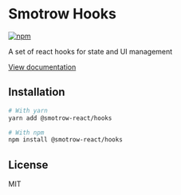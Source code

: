 # Smotrow Hooks

[![npm](https://img.shields.io/npm/dm/@smotrow-react/hooks)](https://www.npmjs.com/package/@smotrow-react/hooks)

A set of react hooks for state and UI management

[View documentation](https://ui.smotrowrelated.com/)

## Installation

```bash
# With yarn
yarn add @smotrow-react/hooks

# With npm
npm install @smotrow-react/hooks
```

## License

MIT

